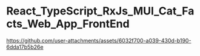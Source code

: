 # React_TypeScript_RxJs_MUI_Cat_Facts_Web_App_FrontEnd

https://github.com/user-attachments/assets/6032f700-a039-430d-b190-6dda17b5b26e
